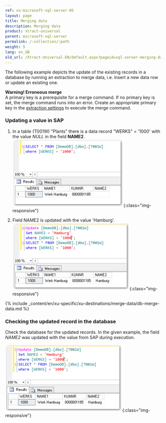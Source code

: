 ```yaml
---
ref: xu-microsoft-sql-server-05
layout: page
title: Merging data
description: Merging data
product: xtract-universal
parent: microsoft-sql-server
permalink: /:collection/:path
weight: 5
lang: en_GB
old_url: /Xtract-Universal-EN/default.aspx?pageid=sql-server-merging-data
---
```


The following example depicts the update of the existing records in a database by running an extraction to merge data, i.e. insert a new data row or update an existing one. 

**Warning! Erroneous merge** <br>
A primary key is a prerequisite for a merge command. If no primary key is set, the merge command runs into an error.
Create an appropriate primary key in the [extraction settings](./_includes/_content/en/xu-specific/advanced-techniques/general-settings.md) to execute the merge command.

### Updating a value in SAP
1. In a table (T001W) "Plants" there is a data record "WERKS" = '1000' with the value *NULL* in the field **NAME2**.
![MSSql-Select-Before-Merge](/img/content/MSSql-Select-Before-Merge.png){:class="img-responsive"}

2. Field NAME2 is updated with the value 'Hamburg'.
![MSSql-Update-Merge-Example-Data](/img/content/MSSql-Update-Merge-Example-Data.png){:class="img-responsive"}

{% include _content/en/xu-specific/xu-destinations/merge-data/db-merge-data.md  %}

### Checking the updated record in the database
Check the database for the updated records. In the given example, the field *NAME2* was updated with the value from SAP during execution.

![MSSql-Select-After-Merge](/img/content/MSSql-Update-Merge-Example-Data.png){:class="img-responsive"}
